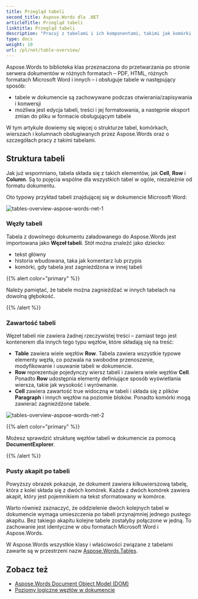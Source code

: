 ```yaml
---
title: Przegląd tabeli
second_title: Aspose.Words dla .NET
articleTitle: Przegląd tabeli
linktitle: Przegląd tabeli
description: "Pracuj z tabelami i ich komponentami, takimi jak komórki, wiersze, kolumny w Aspose.Words dla .NET. Jak pracować z tabelami w formacie C#."
type: docs
weight: 10
url: /pl/net/table-overview/
---
```


Aspose.Words to biblioteka klas przeznaczona do przetwarzania po stronie serwera dokumentów w różnych formatach – PDF, HTML, różnych formatach Microsoft Word i innych – i obsługuje tabele w następujący sposób:

* tabele w dokumencie są zachowywane podczas otwierania/zapisywania i konwersji
* możliwa jest edycja tabeli, treści i jej formatowania, a następnie eksport zmian do pliku w formacie obsługującym tabele

W tym artykule dowiemy się więcej o strukturze tabel, komórkach, wierszach i kolumnach obsługiwanych przez Aspose.Words oraz o szczegółach pracy z takimi tabelami.

## Struktura tabeli

Jak już wspomniano, tabela składa się z takich elementów, jak **Cell**, **Row** i **Column**. Są to pojęcia wspólne dla wszystkich tabel w ogóle, niezależnie od formatu dokumentu.

Oto typowy przykład tabeli znajdującej się w dokumencie Microsoft Word:

![tables-overview-aspose-words-net-1](/words/net/table-overview/tables-overview-1.png)

### Węzły tabeli

Tabela z dowolnego dokumentu załadowanego do Aspose.Words jest importowana jako **Węzeł tabeli**. Stół można znaleźć jako dziecko:

- tekst główny
- historia wbudowana, taka jak komentarz lub przypis
- komórki, gdy tabela jest zagnieżdżona w innej tabeli

{{% alert color="primary" %}}

Należy pamiętać, że tabele można zagnieżdżać w innych tabelach na dowolną głębokość.

{{% /alert %}}

### Zawartość tabeli

Węzeł tabeli nie zawiera żadnej rzeczywistej treści – zamiast tego jest kontenerem dla innych tego typu węzłów, które składają się na treść:

- **Table** zawiera wiele węzłów **Row**. Tabela zawiera wszystkie typowe elementy węzła, co pozwala na swobodne przenoszenie, modyfikowanie i usuwanie tabeli w dokumencie.
- **Row** reprezentuje pojedynczy wiersz tabeli i zawiera wiele węzłów **Cell**. Ponadto **Row** udostępnia elementy definiujące sposób wyświetlania wiersza, takie jak wysokość i wyrównanie.
- **Cell** zawiera zawartość true widoczną w tabeli i składa się z plików **Paragraph** i innych węzłów na poziomie bloków. Ponadto komórki mogą zawierać zagnieżdżone tabele.

![tables-overview-aspose-words-net-2](/words/net/table-overview/tables-overview-2.png)

{{% alert color="primary" %}}

Możesz sprawdzić strukturę węzłów tabeli w dokumencie za pomocą **DocumentExplorer**.

{{% /alert %}}

### Pusty akapit po tabeli

Powyższy obrazek pokazuje, że dokument zawiera kilkuwierszową tabelę, która z kolei składa się z dwóch komórek. Każda z dwóch komórek zawiera akapit, który jest pojemnikiem na tekst sformatowany w komórce.

Warto również zaznaczyć, że oddzielenie dwóch kolejnych tabel w dokumencie wymaga umieszczenia po tabeli przynajmniej jednego pustego akapitu. Bez takiego akapitu kolejne tabele zostałyby połączone w jedną. To zachowanie jest identyczne w obu formatach Microsoft Word i Aspose.Words.

W Aspose.Words wszystkie klasy i właściwości związane z tabelami zawarte są w przestrzeni nazw [Aspose.Words.Tables](https://reference.aspose.com/words/net/aspose.words.tables/).

## Zobacz też

* [Aspose.Words Document Object Model (DOM)](/words/pl/net/aspose-words-document-object-model/)
* [Poziomy logiczne węzłów w dokumencie](/words/pl/net/logical-levels-of-nodes-in-a-document/)